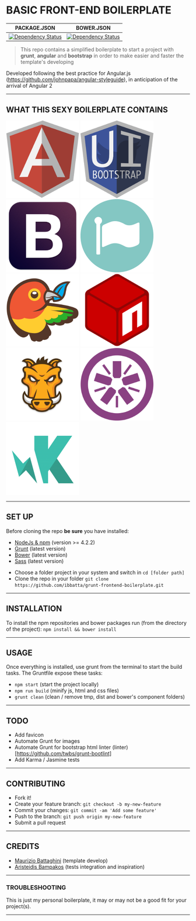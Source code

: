 # __BASIC FRONT-END BOILERPLATE__

| PACKAGE.JSON | BOWER.JSON |
| --- | --- |
| [![Dependency Status](https://www.versioneye.com/user/projects/56b8832ff6e5060033d602ce/badge.svg?style=flat)](https://www.versioneye.com/user/projects/56b8832ff6e5060033d602ce) | [![Dependency Status](https://www.versioneye.com/user/projects/56b8832ef6e506003a88f247/badge.svg?style=flat)](https://www.versioneye.com/user/projects/56b8832ef6e506003a88f247) |

>This repo contains a simplified boilerplate to start a project with __grunt__, __angular__ and __bootstrap__ in order to make easier and faster the template's developing

Developed following the best practice for Angular.js (https://github.com/johnpapa/angular-styleguide), in anticipation of the arrival of Angular 2

---

## __WHAT THIS SEXY BOILERPLATE CONTAINS__

<img src="./github_readme_assets/logo-angular.png" width="200">
<img src="./github_readme_assets/logo-uibootstrap.png" width="200">
<img src="./github_readme_assets/logo-bootstrap.png" width="200">
<img src="./github_readme_assets/logo-fontawesome.png" width="200">
<img src="./github_readme_assets/logo-bower.png" width="200">
<img src="./github_readme_assets/logo-npm.png" width="200">
<img src="./github_readme_assets/logo-grunt.png" width="200">
<img src="./github_readme_assets/logo-jasmine.png" width="200">
<img src="./github_readme_assets/logo-karma.png" width="200">

---

## __SET UP__

Before cloning the repo **be sure** you have installed:

* [NodeJs & npm](http://nodejs.org/download/) (version >= 4.2.2)
* [Grunt](http://gruntjs.com/getting-started) (latest version)
* [Bower](http://bower.io/) (latest version)
* [Sass](http://sass-lang.com/install) (latest version)


- Choose a folder project in your system and switch in `cd [folder path]`
- Clone the repo in your folder `git clone https://github.com/ibbatta/grunt-frontend-boilerplate.git`

---

## __INSTALLATION__

To install the npm repositories and bower packages run (from the directory of the project): `npm install && bower install`

---

## __USAGE__

Once everything is installed, use grunt from the terminal to start the build tasks.
The Gruntfile expose these tasks:

- `npm start` (start the project locally)
- `npm run build` (minify js, html and css files)
- `grunt clean` (clean / remove tmp, dist and bower's component folders)

---

## __TODO__

- Add favicon
- Automate Grunt for images
- Automate Grunt for bootstrap html linter (linter)[https://github.com/twbs/grunt-bootlint]
- Add Karma / Jasmine tests


---

## __CONTRIBUTING__

- Fork it!
- Create your feature branch: `git checkout -b my-new-feature`
- Commit your changes: `git commit -am 'Add some feature'`
- Push to the branch: `git push origin my-new-feature`
- Submit a pull request

---


## __CREDITS__

- [Maurizio Battaghini](https://github.com/ibbatta) (template develop)
- [Aristeidis Bampakos](https://github.com/bampakoa) (tests integration and inspiration)

---


### __TROUBLESHOOTING__ ###

This is just my personal boilerplate, it may or may not be a good fit for your project(s).

---
